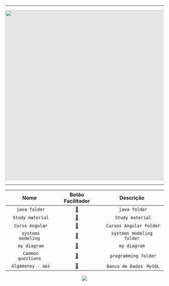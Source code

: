 <hr>
<img style="-webkit-user-select: none;margin: auto;cursor: zoom-in;background-color: hsl(0, 0%, 90%);transition: background-color 300ms;" src="https://i.pinimg.com/originals/66/29/ac/6629ac69eee96adbe0880b4f06afdc26.gif" width="863" height="541">
<div> 
 
 <hr>
 
 <div>

</div>
    
<div 


### [](/)

<div align="center">


|   Nome   |  Botão Facilitador    |    Descrição    |                                                                                            
| :---:         |     :---:      |          :---: |
| ` java folder` | [📂](https://github.com/JoaoSchrock/Java/)     | ` java folder` |                                                   
| ` Study material` | [📂](https://github.com/JoaoSchrock/Study-material/)     | ` Study material` |
| ` Curso Angular` | [📂](https://github.com/JoaoSchrock/curso-angular-rest-spring-boot-api/)     | ` Cursos Angular Folder` |
| ` systems modeling` | [📂]( https://github.com/JoaoSchrock/Projeto-de-Software/tree/main/)     | `systems modeling folder` |
| ` my diagram` | [📂]( https://github.com/JoaoSchrock/my-diagram/)     | `my diagram` |
| ` Common questions`     | [📂](https://github.com/JoaoSchrock/Curiosidades/) | ` programming folder`      |
| ` Algamoney - api`     | [📂](https://github.com/JoaoSchrock/Framework/) | ` Banco de Dados` ` MySQL`       |



<a href="https://www.youtube.com/channel/UCY1ZlKV-bSjpBNw4GkXboBA" target="_blank"><img src="https://img.shields.io/badge/YouTube-FF0000?style=for-the-badge&logo=youtube&logoColor=white" target="_blank"></a>

